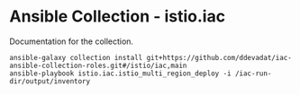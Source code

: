 # Ansible Collection - istio.iac

Documentation for the collection.

```
ansible-galaxy collection install git+https://github.com/ddevadat/iac-ansible-collection-roles.git#/istio/iac,main
ansible-playbook istio.iac.istio_multi_region_deploy -i /iac-run-dir/output/inventory

```